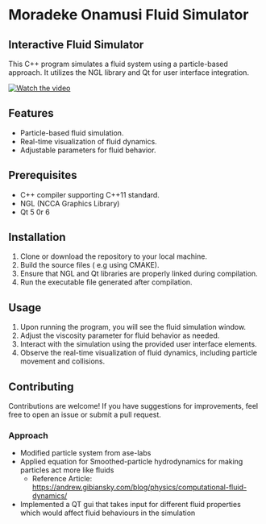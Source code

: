 # Moradeke Onamusi Fluid Simulator

## Interactive Fluid Simulator

This C++ program simulates a fluid system using a particle-based approach. It utilizes the NGL library and Qt for user interface integration.

[![Watch the video](https://upload.wikimedia.org/wikipedia/commons/thumb/0/0f/Blank_Square.svg/768px-Blank_Square.svg.png)](https://youtu.be/42dceEBtcG0)

## Features

- Particle-based fluid simulation.
- Real-time visualization of fluid dynamics.
- Adjustable parameters for fluid behavior.

## Prerequisites

- C++ compiler supporting C++11 standard.
- NGL (NCCA Graphics Library)
- Qt 5 0r 6

## Installation

1. Clone or download the repository to your local machine.
2. Build the source files ( e.g using CMAKE).
3. Ensure that NGL and Qt libraries are properly linked during compilation.
4. Run the executable file generated after compilation.

## Usage

1. Upon running the program, you will see the fluid simulation window.
2. Adjust the viscosity parameter for fluid behavior as needed.
3. Interact with the simulation using the provided user interface elements.
4. Observe the real-time visualization of fluid dynamics, including particle movement and collisions.

## Contributing
Contributions are welcome! If you have suggestions for improvements, feel free to open an issue or submit a pull request.

### Approach
- Modified particle system from ase-labs
- Applied equation for Smoothed-particle hydrodynamics for making particles act more like fluids
    - Reference Article: https://andrew.gibiansky.com/blog/physics/computational-fluid-dynamics/ 
- Implemented a QT gui that takes input for different fluid properties which would affect fluid behaviours in the simulation
